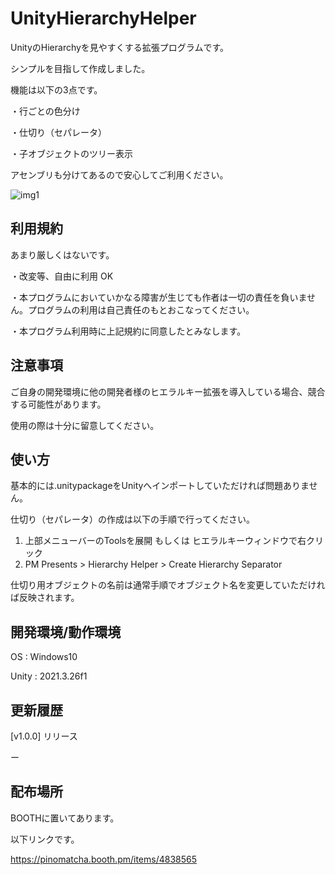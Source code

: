 # UnityHierarchyHelper

UnityのHierarchyを見やすくする拡張プログラムです。

シンプルを目指して作成しました。

機能は以下の3点です。

・行ごとの色分け

・仕切り（セパレータ）

・子オブジェクトのツリー表示

アセンブリも分けてあるので安心してご利用ください。

![img1](https://booth.pximg.net/7ae40447-3f13-4c32-a1ae-d4f9cd2c3b8f/i/4838565/4651eaf3-d834-487b-992c-aa786c1e14a2.png)

## 利用規約

あまり厳しくはないです。

・改変等、自由に利用 OK

・本プログラムにおいていかなる障害が生じても作者は一切の責任を負いません。プログラムの利用は自己責任のもとおこなってください。

・本プログラム利用時に上記規約に同意したとみなします。

## 注意事項

ご自身の開発環境に他の開発者様のヒエラルキー拡張を導入している場合、競合する可能性があります。

使用の際は十分に留意してください。

## 使い方

基本的には.unitypackageをUnityへインポートしていただければ問題ありません。

仕切り（セパレータ）の作成は以下の手順で行ってください。
1. 上部メニューバーのToolsを展開 もしくは ヒエラルキーウィンドウで右クリック
2. PM Presents > Hierarchy Helper > Create Hierarchy Separator

仕切り用オブジェクトの名前は通常手順でオブジェクト名を変更していただければ反映されます。

## 開発環境/動作環境

OS : Windows10

Unity : 2021.3.26f1

## 更新履歴

[v1.0.0] リリース

ー

## 配布場所

BOOTHに置いてあります。

以下リンクです。

https://pinomatcha.booth.pm/items/4838565
